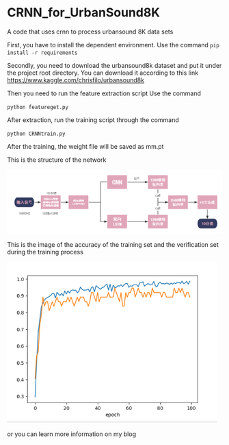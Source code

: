 # CRNN_for_UrbanSound8K
A code that uses crnn to process urbansound 8K data sets

First, you have to install the dependent environment. Use the command
`pip install -r requirements`


Secondly, you need to download the urbansound8k dataset and put it under the project root directory. You can download it according to this link
https://www.kaggle.com/chrisfilo/urbansound8k


Then you need to run the feature extraction script
Use the command 

`python featureget.py`


After extraction, run the training script through the command 

`python CRNNtrain.py`

After the training, the weight file will be saved as mm.pt

This is the structure of the network

![image](https://github.com/zirrtu/CRNN_for_UrbanSound8K/blob/main/img/net.png)

This is the image of the accuracy of the training set and the verification set during the training process

![image](https://github.com/zirrtu/CRNN_for_UrbanSound8K/blob/main/img/acc_and_val.png)

or you can learn more information on my blog
